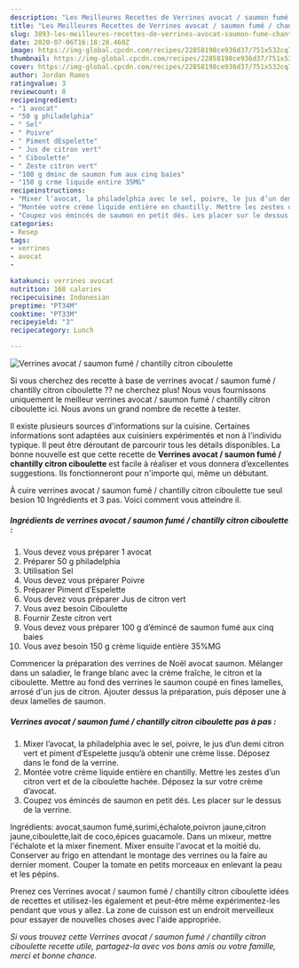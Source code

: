 ```yaml
---
description: "Les Meilleures Recettes de Verrines avocat / saumon fumé / chantilly citron ciboulette"
title: "Les Meilleures Recettes de Verrines avocat / saumon fumé / chantilly citron ciboulette"
slug: 3893-les-meilleures-recettes-de-verrines-avocat-saumon-fume-chantilly-citron-ciboulette
date: 2020-07-06T16:18:28.460Z
image: https://img-global.cpcdn.com/recipes/22858198ce936d37/751x532cq70/verrines-avocat-saumon-fume-chantilly-citron-ciboulette-photo-principale-de-la-recette.jpg
thumbnail: https://img-global.cpcdn.com/recipes/22858198ce936d37/751x532cq70/verrines-avocat-saumon-fume-chantilly-citron-ciboulette-photo-principale-de-la-recette.jpg
cover: https://img-global.cpcdn.com/recipes/22858198ce936d37/751x532cq70/verrines-avocat-saumon-fume-chantilly-citron-ciboulette-photo-principale-de-la-recette.jpg
author: Jordan Ramos
ratingvalue: 3
reviewcount: 8
recipeingredient:
- "1 avocat"
- "50 g philadelphia"
- " Sel"
- " Poivre"
- " Piment dEspelette"
- " Jus de citron vert"
- " Ciboulette"
- " Zeste citron vert"
- "100 g dminc de saumon fum aux cinq baies"
- "150 g crme liquide entire 35MG"
recipeinstructions:
- "Mixer l’avocat, la philadelphia avec le sel, poivre, le jus d’un demi citron vert et piment d’Espelette jusqu’à obtenir une crème lisse. Déposez dans le fond de la verrine."
- "Montée votre crème liquide entière en chantilly. Mettre les zestes d’un citron vert et de la ciboulette hachée. Déposez la sur votre crème d’avocat."
- "Coupez vos émincés de saumon en petit dés. Les placer sur le dessus de la verrine."
categories:
- Resep
tags:
- verrines
- avocat
- 

katakunci: verrines avocat  
nutrition: 168 calories
recipecuisine: Indonesian
preptime: "PT34M"
cooktime: "PT33M"
recipeyield: "3"
recipecategory: Lunch

---
```



![Verrines avocat / saumon fumé / chantilly citron ciboulette](https://img-global.cpcdn.com/recipes/22858198ce936d37/751x532cq70/verrines-avocat-saumon-fume-chantilly-citron-ciboulette-photo-principale-de-la-recette.jpg)

Si vous cherchez des recette à base de verrines avocat / saumon fumé / chantilly citron ciboulette ?? ne cherchez plus! Nous vous fournissons uniquement le meilleur verrines avocat / saumon fumé / chantilly citron ciboulette ici. Nous avons un grand nombre de recette à tester.

Il existe plusieurs sources d'informations sur la cuisine. Certaines informations sont adaptées aux cuisiniers expérimentés et non à l'individu typique. Il peut être déroutant de parcourir tous les détails disponibles. La bonne nouvelle est que cette recette de <strong> Verrines avocat / saumon fumé / chantilly citron ciboulette </strong> est facile à réaliser et vous donnera d’excellentes suggestions. Ils fonctionneront pour n'importe qui, même un débutant.

<!--inarticleads1-->

À cuire verrines avocat / saumon fumé / chantilly citron ciboulette tue seul besion 10 Ingrédients et 3 pas. Voici comment vous atteindre il.

##### Ingrédients de verrines avocat / saumon fumé / chantilly citron ciboulette :

1. Vous devez vous préparer 1 avocat
1. Préparer 50 g philadelphia
1. Utilisation  Sel
1. Vous devez vous préparer  Poivre
1. Préparer  Piment d’Espelette
1. Vous devez vous préparer  Jus de citron vert
1. Vous avez besoin  Ciboulette
1. Fournir  Zeste citron vert
1. Vous devez vous préparer 100 g d’émincé de saumon fumé aux cinq baies
1. Vous avez besoin 150 g crème liquide entière 35%MG


Commencer la préparation des verrines de Noël avocat saumon. Mélanger dans un saladier, le frange blanc avec la crème fraîche, le citron et la ciboulette. Mettre au fond des verrines le saumon coupé en fines lamelles, arrosé d&#39;un jus de citron. Ajouter dessus la préparation, puis déposer une à deux lamelles de saumon. 

<!--inarticleads2-->

##### Verrines avocat / saumon fumé / chantilly citron ciboulette pas à pas :

1. Mixer l’avocat, la philadelphia avec le sel, poivre, le jus d’un demi citron vert et piment d’Espelette jusqu’à obtenir une crème lisse. Déposez dans le fond de la verrine.
1. Montée votre crème liquide entière en chantilly. Mettre les zestes d’un citron vert et de la ciboulette hachée. Déposez la sur votre crème d’avocat.
1. Coupez vos émincés de saumon en petit dés. Les placer sur le dessus de la verrine.


Ingrédients: avocat,saumon fumé,surimi,échalote,poivron jaune,citron jaune,ciboulette,lait de coco,épices guacamole. Dans un mixeur, mettre l&#39;échalote et la mixer finement. Mixer ensuite l&#39;avocat et la moitié du. Conserver au frigo en attendant le montage des verrines ou la faire au dernier moment. Couper la tomate en petits morceaux en enlevant la peau et les pépins. 

<!--inarticleads1-->

<p>
Prenez ces Verrines avocat / saumon fumé / chantilly citron ciboulette idées de recettes et utilisez-les également et peut-être même expérimentez-les pendant que vous y allez. La zone de cuisson est un endroit merveilleux pour essayer de nouvelles choses avec l'aide appropriée.
</p>

<p>
<i>Si vous trouvez cette Verrines avocat / saumon fumé / chantilly citron ciboulette recette utile, partagez-la avec vos bons amis ou votre famille, merci et bonne chance.</i>
</p>
